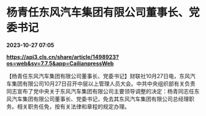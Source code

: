 # 杨青任东风汽车集团有限公司董事长、党委书记

**2023-10-27 07:05**

**https://api3.cls.cn/share/article/1498923?os=web&sv=7.7.5&app=CailianpressWeb**

【杨青任东风汽车集团有限公司董事长、党委书记】财联社10月27日电，东风汽车集团有限公司10月27日召开中层以上管理人员大会。中共中央组织部有关负责同志宣布了党中央关于东风汽车集团有限公司主要领导调整的决定：杨青同志任东风汽车集团有限公司董事长、党委书记，免去其东风汽车集团有限公司总经理职务。相关职务任免，按有关法律和章程的规定办理。